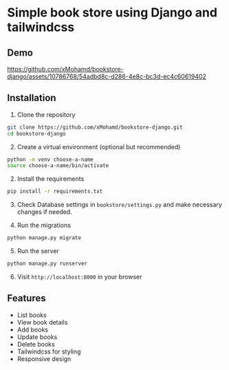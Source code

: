 # Simple book store using Django and tailwindcss

## Demo

https://github.com/xMohamd/bookstore-django/assets/10786768/54adbd8c-d286-4e8c-bc3d-ec4c60619402

## Installation

1. Clone the repository

```bash
git clone https://github.com/xMohamd/bookstore-django.git
cd bookstore-django
```

2. Create a virtual environment (optional but recommended)

```bash
python -m venv choose-a-name
source choose-a-name/bin/activate
```

2. Install the requirements

```bash
pip install -r requirements.txt
```

3. Check Database settings in `bookstore/settings.py` and make necessary changes if needed.

4. Run the migrations

```bash
python manage.py migrate
```

5. Run the server

```bash
python manage.py runserver
```

6. Visit `http://localhost:8000` in your browser

## Features

- List books
- View book details
- Add books
- Update books
- Delete books
- Tailwindcss for styling
- Responsive design
